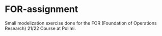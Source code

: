 # FOR-assignment
Small modelization exercise done for the FOR (Foundation of Operations Research) 21/22 Course at Polimi.

